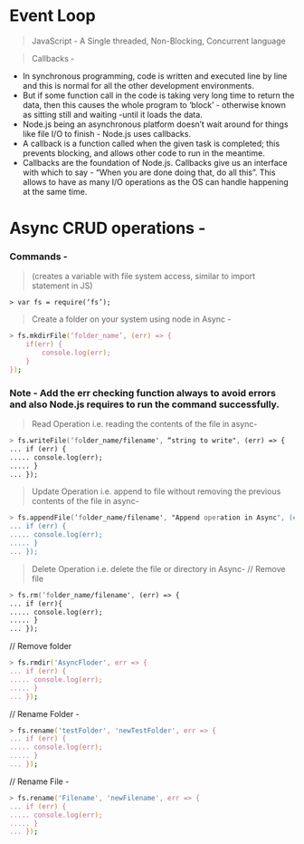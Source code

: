 # Event Loop

> JavaScript - A Single threaded, Non-Blocking, Concurrent language

> Callbacks -

- In synchronous programming, code is written and executed line by line and this is normal for all the other development environments.
- But if some function call in the code is taking very long time to return the data, then this causes the whole program to ‘block’ - otherwise known as sitting still and waiting -until it loads the data.
- Node.js being an asynchronous platform doesn’t wait around for things like file I/O to finish - Node.js uses callbacks.
- A callback is a function called when the given task is completed; this prevents blocking, and allows other code to run in the meantime.
- Callbacks are the foundation of Node.js. Callbacks give us an interface with which to say -
  “When you are done doing that, do all this”. This allows to have as many I/O operations as the OS can handle happening at the same time.

# Async CRUD operations -

### Commands -

> (creates a variable with file system access, similar to import statement in JS)

```
> var fs = require(‘fs’);
```

> Create a folder on your system using node in Async -

```zsh
> fs.mkdirFile(‘folder_name’, (err) => {
	if(err) {
		console.log(err);
	}
});
```

### Note - Add the err checking function always to avoid errors and also Node.js requires to run the command successfully.

> Read Operation i.e. reading the contents of the file in async-

```zsh
> fs.writeFile(‘folder_name/filename', “string to write", (err) => {
... if (err) {
..... console.log(err);
..... }
... });
```

> Update Operation i.e. append to file without removing the previous contents of the file in async-

```zsh
> fs.appendFile(‘folder_name/filename', "Append operation in Async", (err) => {
... if (err) {
..... console.log(err);
..... }
... });
```

> Delete Operation i.e. delete the file or directory in Async-
> // Remove file

```zsh
> fs.rm(‘folder_name/filename', (err) => {
... if (err){
..... console.log(err);
..... }
... });
```

// Remove folder

```zsh
> fs.rmdir('AsyncFloder', err => {
... if (err) {
..... console.log(err);
..... }
... });
```

// Rename Folder -

```zsh
> fs.rename('testFolder', 'newTestFolder', err => {
... if (err) {
..... console.log(err);
..... }
... });
```

// Rename File -

```zsh
> fs.rename('Filename', 'newFilename', err => {
... if (err) {
..... console.log(err);
..... }
... });
```
